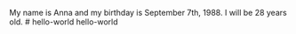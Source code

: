 My name is Anna and my birthday is September 7th, 1988. I will be 28 years old.  # hello-world
hello-world
